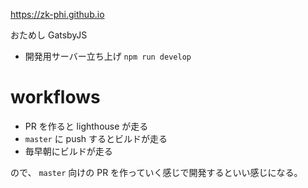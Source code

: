 https://zk-phi.github.io

おためし GatsbyJS

- 開発用サーバー立ち上げ `npm run develop`

# workflows

- PR を作ると lighthouse が走る
- `master` に push するとビルドが走る
- 毎早朝にビルドが走る

ので、 `master` 向けの PR を作っていく感じで開発するといい感じになる。
